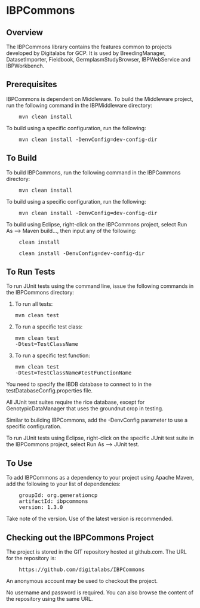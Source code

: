 IBPCommons
============

Overview
----------
The IBPCommons library contains the features common to projects developed by Digitalabs for GCP. 
It is used by BreedingManager, DatasetImporter, Fieldbook, GermplasmStudyBrowser, IBPWebService and IBPWorkbench.

Prerequisites
---------------
IBPCommons is dependent on Middleware. To build the Middleware project, run the following command in the IBPMiddleware directory:  
<pre>
    mvn clean install
</pre>
    
To build using a specific configuration, run the following:  
<pre>
    mvn clean install -DenvConfig=dev-config-dir  
</pre>  
 
To Build
----------
To build IBPCommons, run the following command in the IBPCommons directory:  
<pre>
    mvn clean install
</pre>
    
To build using a specific configuration, run the following:  
<pre>
    mvn clean install -DenvConfig=dev-config-dir  
</pre>  

To build using Eclipse, right-click on the IBPCommons project, select Run As --> Maven build..., then input any of the following:
<pre>
    clean install
</pre>
<pre>
    clean install -DenvConfig=dev-config-dir  
</pre>  


  
To Run Tests
--------------
To run JUnit tests using the command line, issue the following commands in the IBPCommons directory:
  1.  To run all tests: <pre>mvn clean test</pre>
  2.  To run a specific test class: <pre>mvn clean test -Dtest=TestClassName</pre>
  3.  To run a specific test function: <pre>mvn clean test -Dtest=TestClassName#testFunctionName</pre>

You need to specify the IBDB database to connect to in the testDatabaseConfig.properties file. 

All JUnit test suites require the rice database, except for GenotypicDataManager that uses the groundnut crop in testing.

Similar to building IBPCommons, add the -DenvConfig parameter to use a specific configuration.

To run JUnit tests using Eclipse, right-click on the specific JUnit test suite in the IBPCommons project, select Run As --> JUnit test.
 
To Use
-----------
To add IBPCommons as a dependency to your project using Apache Maven, add the following to your list of dependencies:  
<pre>
    groupId: org.generationcp
    artifactId: ibpcommons
    version: 1.3.0
</pre>

Take note of the version.  Use of the latest version is recommended.  


Checking out the IBPCommons Project
-------------------
The project is stored in the GIT repository hosted at github.com.  The URL for the repository is: 
<pre>
    https://github.com/digitalabs/IBPCommons   
</pre>
An anonymous account may be used to checkout the project.  

No username and password is required.  You can also browse the content of the repository using the same URL.  

